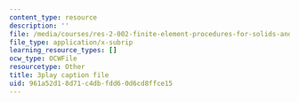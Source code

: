 ```yaml
---
content_type: resource
description: ''
file: /media/courses/res-2-002-finite-element-procedures-for-solids-and-structures-spring-2010/961a52d18d71c4dbfdd60d6cd8ffce15_4M-ijbL1gsk.srt
file_type: application/x-subrip
learning_resource_types: []
ocw_type: OCWFile
resourcetype: Other
title: 3play caption file
uid: 961a52d1-8d71-c4db-fdd6-0d6cd8ffce15
---
```

